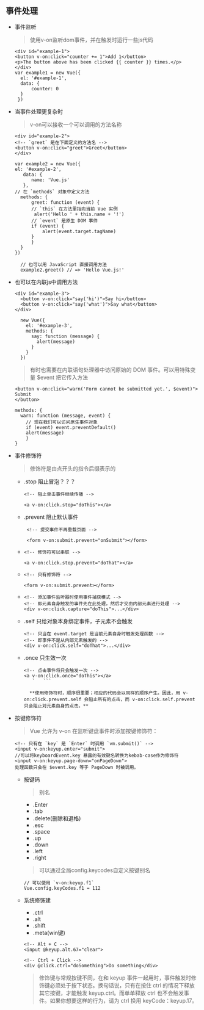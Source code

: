 ## 事件处理
+ 事件监听
  > 使用v-on监听dom事件，并在触发时运行一些js代码

  ```
  <div id="example-1">
  <button v-on:click="counter += 1">Add 1</button>
  <p>The button above has been clicked {{ counter }} times.</p>
  </div>
  var example1 = new Vue({
    el: '#example-1',
    data: {
        counter: 0
    }
   })

  ```
+ 当事件处理更复杂时
  > v-on可以接收一个可以调用的方法名称

  ```
  <div id="example-2">
  <!-- `greet` 是在下面定义的方法名 -->
  <button v-on:click="greet">Greet</button>
  </div>

  var example2 = new Vue({
  el: '#example-2',
     data: {
        name: 'Vue.js'
     },
  // 在 `methods` 对象中定义方法
    methods: {
        greet: function (event) {
        // `this` 在方法里指向当前 Vue 实例
         alert('Hello ' + this.name + '!')
        // `event` 是原生 DOM 事件
        if (event) {
            alert(event.target.tagName)
        }
        }
    }
  })

    // 也可以用 JavaScript 直接调用方法
    example2.greet() // => 'Hello Vue.js!'

  ```

+ 也可以在内联js中调用方法

  ```
  <div id="example-3">
    <button v-on:click="say('hi')">Say hi</button>
    <button v-on:click="say('what')">Say what</button>
  </div>

    new Vue({
      el: '#example-3',
      methods: {
        say: function (message) {
          alert(message)
        }
      }
    })
  ```
  > 有时也需要在内联语句处理器中访问原始的 DOM 事件。可以用特殊变量 $event 把它传入方法

  ```
  <button v-on:click="warn('Form cannot be submitted yet.', $event)">
  Submit
  </button>

  methods: {
    warn: function (message, event) {
      // 现在我们可以访问原生事件对象
      if (event) event.preventDefault()
      alert(message)
      }
  }
  ```

+ 事件修饰符
    > 修饰符是由点开头的指令后缀表示的

  + .stop 阻止冒泡？？？
      ```
      <!-- 阻止单击事件继续传播 -->

      <a v-on:click.stop="doThis"></a>
      ```

  + .prevent 阻止默认事件
    ```
     <!-- 提交事件不再重载页面 -->

     <form v-on:submit.prevent="onSubmit"></form>
    ```

  +
    ```
    <!-- 修饰符可以串联 -->

    <a v-on:click.stop.prevent="doThat"></a>
    ```

  +
    ```
    <!-- 只有修饰符 -->

    <form v-on:submit.prevent></form>
    ```

  +
    ```
    <!-- 添加事件监听器时使用事件捕获模式 -->
    <!-- 即元素自身触发的事件先在此处理，然后才交由内部元素进行处理 -->
    <div v-on:click.capture="doThis">...</div>
    ```

  + .self 只给对象本身绑定事件，子元素不会触发
     ```
    <!-- 只当在 event.target 是当前元素自身时触发处理函数 -->
    <!-- 即事件不是从内部元素触发的 -->
    <div v-on:click.self="doThat">...</div>
    ```

   + .once 只生效一次
      ```
      <!-- 点击事件将只会触发一次 -->
      <a v-on:click.once="doThis"></a>
         `   ```

        **使用修饰符时，顺序很重要；相应的代码会以同样的顺序产生。因此，用 v-on:click.prevent.self 会阻止所有的点击，而 v-on:click.self.prevent 只会阻止对元素自身的点击。**

+ 按键修饰符
    > Vue 允许为 v-on 在监听键盘事件时添加按键修饰符：
    ```
    <!-- 只有在 `key` 是 `Enter` 时调用 `vm.submit()` -->
    <input v-on:keyup.enter="submit">
    //可以将keyboardEvent.key 暴露的有效键名转换为kebab-case作为修饰符
    <input v-on:keyup.page-down="onPageDown">
    处理函数只会在 $event.key 等于 PageDown 时被调用。
    ```

    + 按键码
      > 别名
        + .Enter
        + .tab
        + .delete(删除和退格)
        + .esc
        + .space
        + .up
        + .down
        + .left
        + .right
      > 可以通过全局config.keycodes自定义按键别名

      ```
      // 可以使用 `v-on:keyup.f1`
      Vue.config.keyCodes.f1 = 112
      ```
    + 系统修饰建
      + .ctrl
      + .alt
      + .shift
      + .meta(win键)

      ```
      <!-- Alt + C -->
      <input @keyup.alt.67="clear">

      <!-- Ctrl + Click -->
      <div @click.ctrl="doSomething">Do something</div>
      ```
      > 修饰键与常规按键不同，在和 keyup 事件一起用时，事件触发时修饰键必须处于按下状态。换句话说，只有在按住 ctrl 的情况下释放其它按键，才能触发 keyup.ctrl。而单单释放 ctrl 也不会触发事件。如果你想要这样的行为，请为 ctrl 换用 keyCode：keyup.17。
